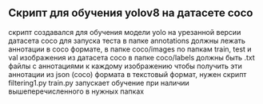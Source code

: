 ## Скрипт для обучения yolov8 на датасете coco ##

скрипт создавался для обучения модели yolo на урезанной версии датасета coco
для запуска теста в папке annotations должны лежать аннотации в coco формате, в папке coco/images по папкам train, test и val изображения из датасета coco
в папке coco/labels должны быть .txt файлы с аннотациями к каждому изображению
чтобы получить эти аннотации из json (coco) формата в текстовый формат, нужен скрипт filtering1.py
train.py запускает обучение при наличии вышеперечисленного в нужных папках